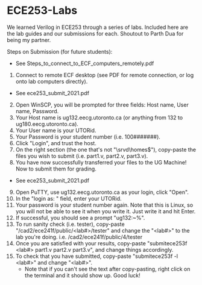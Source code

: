 # ECE253-Labs
We learned Verilog in ECE253 through a series of labs. Included here are the lab guides and our submissions for each. Shoutout to Parth Dua for being my partner.

Steps on Submission (for future students):
* See Steps_to_connect_to_ECF_computers_remotely.pdf
1. Connect to remote ECF desktop (see PDF for remote connection, or log onto lab computers directly).

* See ece253_submit_2021.pdf
2. Open WinSCP, you will be prompted for three fields: Host name, User name, Password.
3. Your Host name is ug132.eecg.utoronto.ca (or anything from 132 to ug180.eecg.utoronto.ca).
4. Your User name is your UTORid.
5. Your Password is your student number (i.e. 100#######). 
6. Click "Login", and trust the host.
7. On the right section (the one that's not "\\srvd\homes$\"), copy-paste the files you wish to submit (i.e. part1.v, part2.v, part3.v).
8. You have now successfully transferred your files to the UG Machine! Now to submit them for grading.

* See ece253_submit_2021.pdf
9. Open PuTTY, use ug132.eecg.utoronto.ca as your login, click "Open".
10. In the "login as: " field, enter your UTORid.
11. Your password is your student number again. Note that this is Linux, so you will not be able to see it when you write it. Just write it and hit Enter.
12. If successful, you should see a prompt "ug132:~%".
13. To run sanity check (i.e. tester), copy-paste "/cad2/ece241f/public/<lab#>/tester" and change the "<lab#>" to the lab you're doing.
    i.e. /cad2/ece241f/public/4/tester
14. Once you are satisfied with your results, copy-paste "submitece253f <lab#> part1.v part2.v part3.v", and change things accordingly.
15. To check that you have submitted, copy-paste "submitece253f -l <lab#>" and change "<lab#>".
    * Note that if you can't see the text after copy-pasting, right click on the terminal and it should show up.
Good luck!
